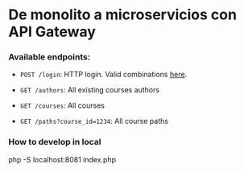 # De monolito a microservicios con API Gateway

### Available endpoints:
* `POST /login`: HTTP login. Valid combinations [here](utils.php). 

* `GET /authors`: All existing courses authors
* `GET /courses`: All courses
* `GET /paths?course_id=1234`: All course paths

### How to develop in local
php -S localhost:8081 index.php
